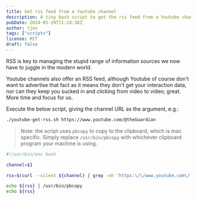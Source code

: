 ```yaml
---
title: Get rss feed from a Youtube channel
description: A tiny bash script to get the rss feed from a Youtube channel.
pubDate: 2024-05-29T11:24:36Z
author: tjex
tags: ["scripts"]
license: MIT
draft: false
---
```


RSS is key to managing the stupid range of information sources we now have to
juggle in the modern world.

Youtube channels also offer an RSS feed, although Youtube of course don't want
to advertise that fact as it means they don't get your interaction data, nor can
they keep you sucked in and clicking from video to video; great. More time and
focus for us.

Execute the below script, giving the channel URL as the argument, e.g.:

```bash
./youtube-get-rss.sh https://www.youtube.com/@theGuardian

```

> Note: the script uses `pbcopy` to copy to the clipboard, which is mac
> specific. Simply replace `/usr/bin/pbcopy` with whichever clipboard program
> your machine is using.

```bash
#!/usr/bin/env bash

channel=$1

rss=$(curl --silent ${channel} | grep -oh 'https:\/\/www.youtube.com\/feeds\/videos.xml[^\"]*' | sort -u)

echo ${rss} | /usr/bin/pbcopy
echo ${rss}
```
